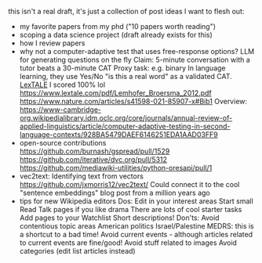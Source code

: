 this isn't a real draft, it's just a collection of post ideas I want to flesh out:
- my favorite papers from my phd ("10 papers worth reading")
- scoping a data science project (draft already exists for this)
- how I review papers
- why not a computer-adaptive test that uses free-response options?
    LLM for generating questions on the fly
    Claim: 5-minute conversation with a tutor beats a 30-minute CAT
    Proxy task: e.g. binary
    In language learning, they use Yes/No "is this a real word" as a validated CAT.
    [LexTALE](https://www.lextale.com/validity.html) I scored 100% lol
    https://www.lextale.com/pdf/Lemhofer_Broersma_2012.pdf
    https://www.nature.com/articles/s41598-021-85907-x#Bib1
    Overview: https://www-cambridge-org.wikipedialibrary.idm.oclc.org/core/journals/annual-review-of-applied-linguistics/article/computer-adaptive-testing-in-second-language-contexts/928BA5479DAEF6146251EDA1AAD03FF9
- open-source contributions
    https://github.com/burnash/gspread/pull/1529
    https://github.com/iterative/dvc.org/pull/5312
    https://github.com/mediawiki-utilities/python-oresapi/pull/1
- vec2text:
    Identifying text from vectors
    https://github.com/jxmorris12/vec2text/
    Could connect it to the cool "sentence embeddings" blog post from a million years ago
- tips for new Wikipedia editors
    Dos:
    Edit in your interest areas
    Start small
    Read Talk pages if you like drama
    There are lots of cool starter tasks
    Add pages to your Watchlist
    Short descriptions!
    Don'ts:
    Avoid contentious topic areas
        American politics
        Israel/Palestine
        MEDRS: this is a shortcut to a bad time!
        Avoid current events - although articles related to current events are fine/good!
    Avoid stuff related to images
    Avoid categories (edit list articles instead)
